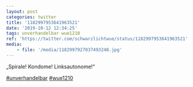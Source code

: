 ```yaml
---
layout: post
categories: twitter
title: '1182997953641963521'
date: '2019-10-12 12:34:25'
tags: unverhandelbar wue1210
ref: 'https://twitter.com/schwarzlichtwue/status/1182997953641963521'
media:
    - file: '/media/1182997927037493248.jpg'
---
```

„Spirale! Kondome! Linksautonome!“

[#unverhandelbar](/t/unverhandelbar) [#wue1210](/t/wue1210)  

